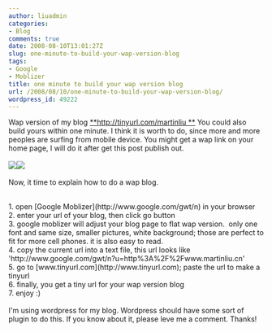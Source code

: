 ```yaml
---
author: liuadmin
categories:
- Blog
comments: true
date: 2008-08-10T13:01:27Z
slug: one-minute-to-build-your-wap-version-blog
tags:
- Google
- Moblizer
title: one minute to build your wap version blog
url: /2008/08/10/one-minute-to-build-your-wap-version-blog/
wordpress_id: 49222
---
```


Wap version of my blog [**http://tinyurl.com/martinliu **](http://tinyurl.com/martinliu) You could also build yours within one minute. I think it is worth to do, since more and more peoples are surfing from mobile device. You might get a wap link on your home page, I will do it after get this post publish out.<br /><br />![](http://www.yunnanshouji.com/Shop/UploadPhotos/200804/940699_cxl070110apple_iphone_03.jpg)![](http://www.phonesreview.co.uk/wp-content/phoneimages/2007/08/blackberry-8820_02.jpg)<br /><br />Now, it time to explain how to do a wap blog.<br />

<br />	
  1. open [Google Moblizer](http://www.google.com/gwt/n) in your browser
<br />	
  2. enter your url of your blog, then click go button
<br />	
  3. google moblizer will adjust your blog page to flat wap version.  only one font and same size, smaller pictures, white background; those are perfect to fit for more cell phones. it is also easy to read.
<br />	
  4. copy the current url into a text file, this url looks like 'http://www.google.com/gwt/n?u=http%3A%2F%2Fwww.martinliu.cn'
<br />	
  5. go to [www.tinyurl.com](http://www.tinyurl.com); paste the url to make a tinyurl
<br />	
  6. finally, you get a tiny url for your wap version blog
<br />	
  7. enjoy :)
<br /><br />I'm using wordpress for my blog. Wordpress should have some sort of plugin to do this. If you know about it, please leve me a comment. Thanks!
